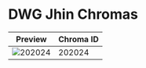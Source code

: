 # DWG Jhin Chromas

| Preview | Chroma ID |
|---------|-----------|
| ![202024](https://raw.communitydragon.org/latest/plugins/rcp-be-lol-game-data/global/default/v1/champion-chroma-images/202/202024.png) | 202024 |